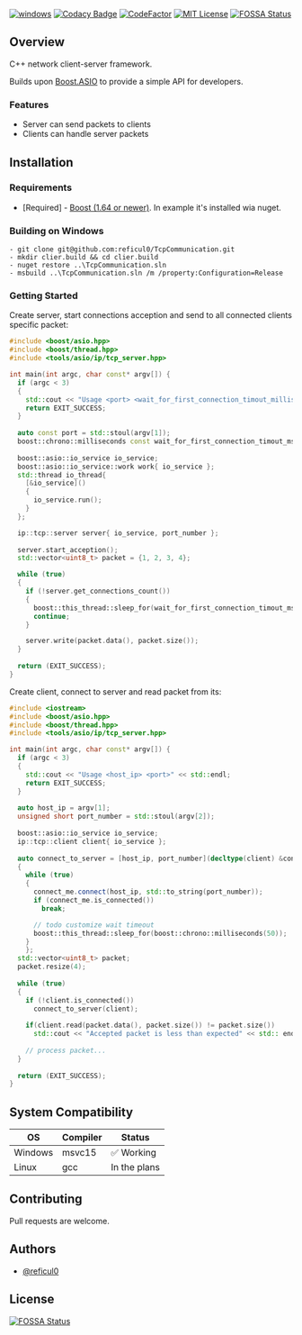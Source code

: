 [![windows](https://ci.appveyor.com/api/projects/status/c7pl2eqi305fwdh0?svg=true)](https://ci.appveyor.com/project/reficul0/tcpcommunication)
[![Codacy Badge](https://app.codacy.com/project/badge/Grade/a577391f70b24aa28a5bdbd0fa3d9321)](https://www.codacy.com/gh/reficul0/TcpCommunication/dashboard?utm_source=github.com&amp;utm_medium=referral&amp;utm_content=reficul0/TcpCommunication&amp;utm_campaign=Badge_Grade)
[![CodeFactor](https://www.codefactor.io/repository/github/reficul0/clier/badge)](https://www.codefactor.io/repository/github/reficul0/clier)
[![MIT License](https://img.shields.io/badge/license-MIT-blue.svg?style=flat)](https://github.com/RocketChat/Rocket.Chat/raw/master/LICENSE)
[![FOSSA Status](https://app.fossa.com/api/projects/git%2Bgithub.com%2Freficul0%2FTcpCommunication.svg?type=shield)](https://app.fossa.com/projects/git%2Bgithub.com%2Freficul0%2FTcpCommunication?ref=badge_shield)

## Overview

C++ network client-server framework.

Builds upon [Boost.ASIO](http://www.boost.org/) to provide a simple API for developers.

### Features
* Server can send packets to clients
* Clients can handle server packets

## Installation

### Requirements

* [Required] - [Boost (1.64 or newer)](http://www.boost.org/). In example it's installed wia nuget.

### Building on Windows

```shell
- git clone git@github.com:reficul0/TcpCommunication.git
- mkdir clier.build && cd clier.build
- nuget restore ..\TcpCommunication.sln
- msbuild ..\TcpCommunication.sln /m /property:Configuration=Release
```
### Getting Started

Create server, start connections acception and send to all connected clients specific packet:
```cpp
#include <boost/asio.hpp>
#include <boost/thread.hpp>
#include <tools/asio/ip/tcp_server.hpp>

int main(int argc, char const* argv[]) {
  if (argc < 3)
  {
    std::cout << "Usage <port> <wait_for_first_connection_timout_milliseconds>" << std::endl;
    return EXIT_SUCCESS;
  }
  
  auto const port = std::stoul(argv[1]);
  boost::chrono::milliseconds const wait_for_first_connection_timout_ms{std::stoul(argv[2])};
  
  boost::asio::io_service io_service;
  boost::asio::io_service::work work{ io_service };
  std::thread io_thread{
    [&io_service]()
    {
      io_service.run();
    }
  };

  ip::tcp::server server{ io_service, port_number };
  
  server.start_acception();
  std::vector<uint8_t> packet = {1, 2, 3, 4};

  while (true)
  {
    if (!server.get_connections_count())
    {
      boost::this_thread::sleep_for(wait_for_first_connection_timout_ms);
      continue;
    }

    server.write(packet.data(), packet.size());
  }
  
  return (EXIT_SUCCESS);
}
```

Create client, connect to server and read packet from its:
```cpp
#include <iostream>
#include <boost/asio.hpp>
#include <boost/thread.hpp>
#include <tools/asio/ip/tcp_server.hpp>

int main(int argc, char const* argv[]) {
  if (argc < 3)
  {
    std::cout << "Usage <host_ip> <port>" << std::endl;
    return EXIT_SUCCESS;
  }
  
  auto host_ip = argv[1];
  unsigned short port_number = std::stoul(argv[2]);
  
  boost::asio::io_service io_service;
  ip::tcp::client client{ io_service };
  
  auto connect_to_server = [host_ip, port_number](decltype(client) &connect_me)
  {
    while (true)
    {
      connect_me.connect(host_ip, std::to_string(port_number));
      if (connect_me.is_connected())
        break;

      // todo customize wait timeout
      boost::this_thread::sleep_for(boost::chrono::milliseconds(50));
    }
	};
  std::vector<uint8_t> packet;
  packet.resize(4);
  
  while (true)
  {
    if (!client.is_connected())
      connect_to_server(client);
		
    if(client.read(packet.data(), packet.size()) != packet.size())
      std::cout << "Accepted packet is less than expected" << std:: endl;
      
    // process packet...
  }
  
  return (EXIT_SUCCESS);
}
```

## System Compatibility

OS           | Compiler      | Status
------------ | ------------- | -------------
Windows      | msvc15        | :white_check_mark: Working
Linux        | gcc           | In the plans

## Contributing

Pull requests are welcome.

## Authors

* [@reficul0](https://github.com/reficul0)

## License
[![FOSSA Status](https://app.fossa.com/api/projects/git%2Bgithub.com%2Freficul0%2FTcpCommunication.svg?type=large)](https://app.fossa.com/projects/git%2Bgithub.com%2Freficul0%2FTcpCommunication?ref=badge_large)
